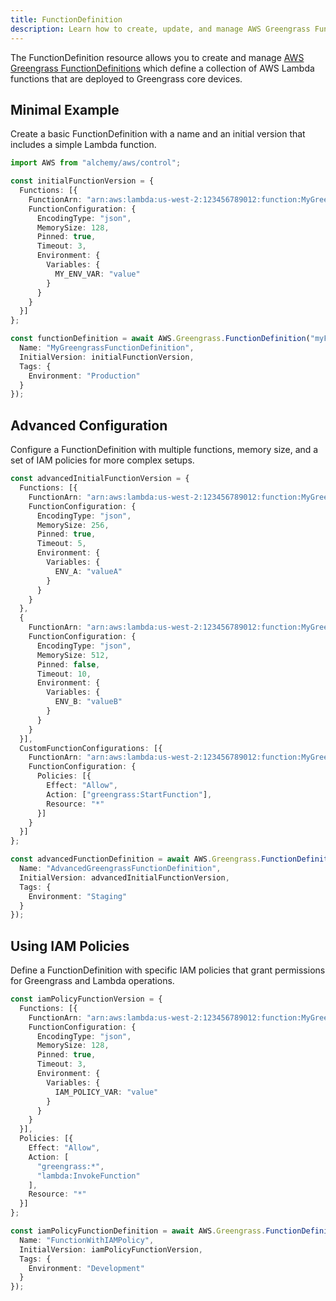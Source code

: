 ```yaml
---
title: FunctionDefinition
description: Learn how to create, update, and manage AWS Greengrass FunctionDefinitions using Alchemy Cloud Control.
---
```



The FunctionDefinition resource allows you to create and manage [AWS Greengrass FunctionDefinitions](https://docs.aws.amazon.com/greengrass/latest/userguide/) which define a collection of AWS Lambda functions that are deployed to Greengrass core devices. 

## Minimal Example

Create a basic FunctionDefinition with a name and an initial version that includes a simple Lambda function.

```ts
import AWS from "alchemy/aws/control";

const initialFunctionVersion = {
  Functions: [{
    FunctionArn: "arn:aws:lambda:us-west-2:123456789012:function:MyGreengrassFunction",
    FunctionConfiguration: {
      EncodingType: "json",
      MemorySize: 128,
      Pinned: true,
      Timeout: 3,
      Environment: {
        Variables: {
          MY_ENV_VAR: "value"
        }
      }
    }
  }]
};

const functionDefinition = await AWS.Greengrass.FunctionDefinition("myFunctionDefinition", {
  Name: "MyGreengrassFunctionDefinition",
  InitialVersion: initialFunctionVersion,
  Tags: {
    Environment: "Production"
  }
});
```

## Advanced Configuration

Configure a FunctionDefinition with multiple functions, memory size, and a set of IAM policies for more complex setups.

```ts
const advancedInitialFunctionVersion = {
  Functions: [{
    FunctionArn: "arn:aws:lambda:us-west-2:123456789012:function:MyGreengrassFunctionA",
    FunctionConfiguration: {
      EncodingType: "json",
      MemorySize: 256,
      Pinned: true,
      Timeout: 5,
      Environment: {
        Variables: {
          ENV_A: "valueA"
        }
      }
    }
  },
  {
    FunctionArn: "arn:aws:lambda:us-west-2:123456789012:function:MyGreengrassFunctionB",
    FunctionConfiguration: {
      EncodingType: "json",
      MemorySize: 512,
      Pinned: false,
      Timeout: 10,
      Environment: {
        Variables: {
          ENV_B: "valueB"
        }
      }
    }
  }],
  CustomFunctionConfigurations: [{
    FunctionArn: "arn:aws:lambda:us-west-2:123456789012:function:MyGreengrassFunctionB",
    FunctionConfiguration: {
      Policies: [{
        Effect: "Allow",
        Action: ["greengrass:StartFunction"],
        Resource: "*"
      }]
    }
  }]
};

const advancedFunctionDefinition = await AWS.Greengrass.FunctionDefinition("advancedFunctionDefinition", {
  Name: "AdvancedGreengrassFunctionDefinition",
  InitialVersion: advancedInitialFunctionVersion,
  Tags: {
    Environment: "Staging"
  }
});
```

## Using IAM Policies

Define a FunctionDefinition with specific IAM policies that grant permissions for Greengrass and Lambda operations.

```ts
const iamPolicyFunctionVersion = {
  Functions: [{
    FunctionArn: "arn:aws:lambda:us-west-2:123456789012:function:MyGreengrassFunctionWithPolicy",
    FunctionConfiguration: {
      EncodingType: "json",
      MemorySize: 128,
      Pinned: true,
      Timeout: 3,
      Environment: {
        Variables: {
          IAM_POLICY_VAR: "value"
        }
      }
    }
  }],
  Policies: [{
    Effect: "Allow",
    Action: [
      "greengrass:*",
      "lambda:InvokeFunction"
    ],
    Resource: "*"
  }]
};

const iamPolicyFunctionDefinition = await AWS.Greengrass.FunctionDefinition("iamPolicyFunctionDefinition", {
  Name: "FunctionWithIAMPolicy",
  InitialVersion: iamPolicyFunctionVersion,
  Tags: {
    Environment: "Development"
  }
});
```
